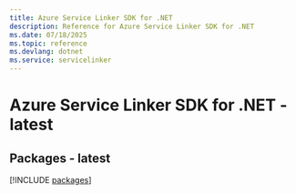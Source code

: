 ```yaml
---
title: Azure Service Linker SDK for .NET
description: Reference for Azure Service Linker SDK for .NET
ms.date: 07/18/2025
ms.topic: reference
ms.devlang: dotnet
ms.service: servicelinker
---
```

# Azure Service Linker SDK for .NET - latest
## Packages - latest
[!INCLUDE [packages](service-linker-index.md)]